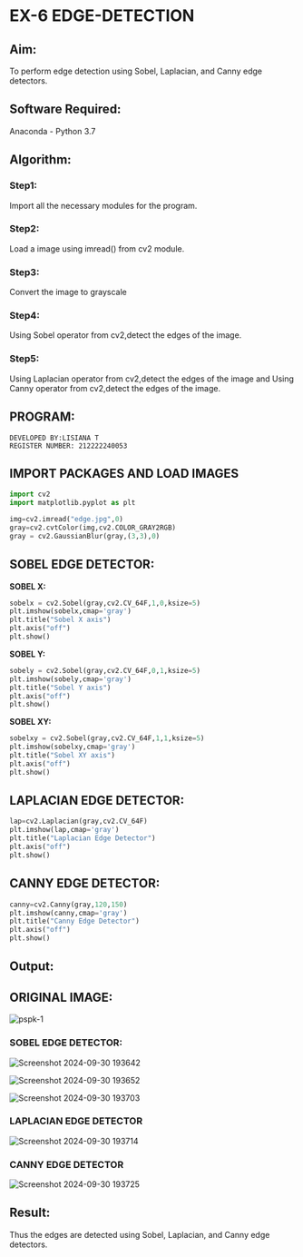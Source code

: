 # EX-6 EDGE-DETECTION
## Aim:
To perform edge detection using Sobel, Laplacian, and Canny edge detectors.

## Software Required:
Anaconda - Python 3.7

## Algorithm:
### Step1:
Import all the necessary modules for the program.
### Step2:
Load a image using imread() from cv2 module.
### Step3:
Convert the image to grayscale
### Step4:
Using Sobel operator from cv2,detect the edges of the image.
### Step5:
Using Laplacian operator from cv2,detect the edges of the image and Using Canny operator from cv2,detect the edges of the image.
## PROGRAM:
```
DEVELOPED BY:LISIANA T
REGISTER NUMBER: 212222240053
```
## IMPORT PACKAGES AND LOAD IMAGES
  ```python
import cv2
import matplotlib.pyplot as plt

img=cv2.imread("edge.jpg",0)
gray=cv2.cvtColor(img,cv2.COLOR_GRAY2RGB)
gray = cv2.GaussianBlur(gray,(3,3),0)
```
## SOBEL EDGE DETECTOR:
**SOBEL X:**
  ```python
  sobelx = cv2.Sobel(gray,cv2.CV_64F,1,0,ksize=5)
plt.imshow(sobelx,cmap='gray')
plt.title("Sobel X axis")
plt.axis("off")
plt.show()
```
**SOBEL Y:**
```python
sobely = cv2.Sobel(gray,cv2.CV_64F,0,1,ksize=5)
plt.imshow(sobely,cmap='gray')
plt.title("Sobel Y axis")
plt.axis("off")
plt.show()
```
**SOBEL XY:**
  ```python
  sobelxy = cv2.Sobel(gray,cv2.CV_64F,1,1,ksize=5)
plt.imshow(sobelxy,cmap='gray')
plt.title("Sobel XY axis")
plt.axis("off")
plt.show()
```
## LAPLACIAN EDGE DETECTOR:
```python
lap=cv2.Laplacian(gray,cv2.CV_64F)
plt.imshow(lap,cmap='gray')
plt.title("Laplacian Edge Detector")
plt.axis("off")
plt.show()
```
## CANNY EDGE DETECTOR:
```python
canny=cv2.Canny(gray,120,150)
plt.imshow(canny,cmap='gray')
plt.title("Canny Edge Detector")
plt.axis("off")
plt.show()
```
## Output:
## ORIGINAL IMAGE:

![pspk-1](https://github.com/user-attachments/assets/97cdebbd-35c2-43ed-a9c9-3cd3de5fc948)

### SOBEL EDGE DETECTOR:

![Screenshot 2024-09-30 193642](https://github.com/user-attachments/assets/33261c58-a801-4de1-9724-b846ec0dfd97)

![Screenshot 2024-09-30 193652](https://github.com/user-attachments/assets/baf85d4a-f5a9-4a8c-85de-ac06ce247eb0)

![Screenshot 2024-09-30 193703](https://github.com/user-attachments/assets/b8a1aa77-7416-427a-8f66-5b1b8c240286)


### LAPLACIAN EDGE DETECTOR

![Screenshot 2024-09-30 193714](https://github.com/user-attachments/assets/19f28f6d-7f8b-437e-a01b-0d62ae109c54)

### CANNY EDGE DETECTOR

![Screenshot 2024-09-30 193725](https://github.com/user-attachments/assets/d6252c8c-2030-485e-91a6-eba3aeca698f)

## Result:
Thus the edges are detected using Sobel, Laplacian, and Canny edge detectors.
